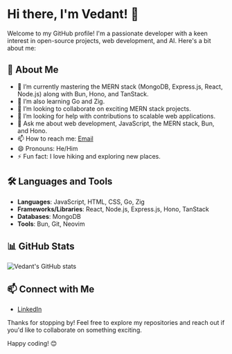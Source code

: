 # Hi there, I'm Vedant! 👋

Welcome to my GitHub profile! I'm a passionate developer with a keen interest in open-source projects, web development, and AI. Here's a bit about me:

## 🚀 About Me

- 🌱 I’m currently mastering the MERN stack (MongoDB, Express.js, React, Node.js) along with Bun, Hono, and TanStack.
- 🌱 I’m also learning Go and Zig.
- 👯 I’m looking to collaborate on exciting MERN stack projects.
- 🤔 I’m looking for help with contributions to scalable web applications.
- 💬 Ask me about web development, JavaScript, the MERN stack, Bun, and Hono.
- 📫 How to reach me: [Email](mailto:pandyavedant6565@gmail.com)
- 😄 Pronouns: He/Him
- ⚡ Fun fact: I love hiking and exploring new places.

## 🛠️ Languages and Tools

- **Languages**: JavaScript, HTML, CSS, Go, Zig
- **Frameworks/Libraries**: React, Node.js, Express.js, Hono, TanStack
- **Databases**: MongoDB
- **Tools**: Bun, Git, Neovim

## 📊 GitHub Stats

![Vedant's GitHub stats](https://github-readme-stats.vercel.app/api?username=vedant6565&show_icons=true&theme=radical)

## 📫 Connect with Me

- [LinkedIn](https://www.linkedin.com/in/vedant-pandya-a1612923a)

Thanks for stopping by! Feel free to explore my repositories and reach out if you'd like to collaborate on something exciting.

Happy coding! 😊
